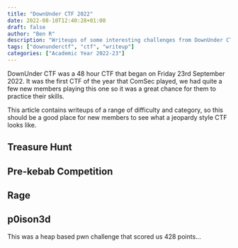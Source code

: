 ```yaml
---
title: "DownUnder CTF 2022"
date: 2022-08-10T12:40:28+01:00
draft: false
author: "Ben R"
description: "Writeups of some interesting challenges from DownUnder CTF 2022"
tags: ["downunderctf", "ctf", "writeup"]
categories: ["Academic Year 2022-23"]
---
```


DownUnder CTF was a 48 hour CTF that began on Friday 23rd September 2022. It was the first CTF of the year that ComSec
played, we had quite a few new members playing this one so it was a great chance for them to practice their skills.

This article contains writeups of a range of difficulty and category, so this should be a good place for new members
to see what a jeopardy style CTF looks like.

## Treasure Hunt 

## Pre-kebab Competition 

## Rage 

## p0ison3d 

This was a heap based pwn challenge that scored us 428 points...
